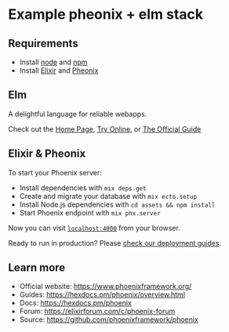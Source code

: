 # Example pheonix + elm stack

## Requirements

- Install [node](https://nodejs.org/) and [npm](https://www.npmjs.com/get-npm)
- Install [Elixir](https://elixir-lang.org/install.html) and [Pheonix](https://hexdocs.pm/phoenix/installation.html)

## Elm

A delightful language for reliable webapps.

Check out the [Home Page](http://elm-lang.org/), [Try Online](http://elm-lang.org/try), or [The Official Guide](http://guide.elm-lang.org/)

[slack]: http://elmlang.herokuapp.com/

## Elixir & Pheonix

To start your Phoenix server:

- Install dependencies with `mix deps.get`
- Create and migrate your database with `mix ecto.setup`
- Install Node.js dependencies with `cd assets && npm install`
- Start Phoenix endpoint with `mix phx.server`

Now you can visit [`localhost:4000`](http://localhost:4000) from your browser.

Ready to run in production? Please [check our deployment guides](https://hexdocs.pm/phoenix/deployment.html).

## Learn more

- Official website: https://www.phoenixframework.org/
- Guides: https://hexdocs.pm/phoenix/overview.html
- Docs: https://hexdocs.pm/phoenix
- Forum: https://elixirforum.com/c/phoenix-forum
- Source: https://github.com/phoenixframework/phoenix
